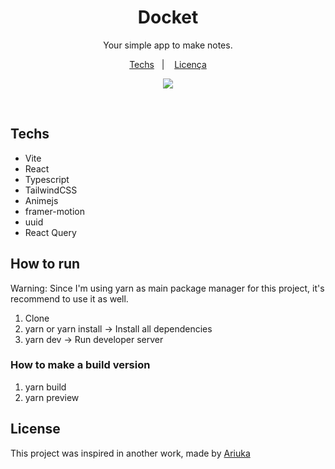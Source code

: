 <h1 align="center">
  Docket
</h1>

<p align="center">
  Your simple app to make notes.
</p>

<p align="center">
  <a href="#-tecnologias">Techs</a>&nbsp;&nbsp;&nbsp;|&nbsp;&nbsp;&nbsp;
  <a href="#memo-licença">Licença</a>
</p>

<p align="center">
<img src="https://user-images.githubusercontent.com/83383626/217909731-7dd1d4b7-d4db-4f60-80a1-f22a1f864184.png" />
</p>

<br>

## Techs

- Vite
- React
- Typescript
- TailwindCSS
- Animejs
- framer-motion
- uuid
- React Query

## How to run 

Warning: Since I'm using yarn as main package manager for this project, it's recommend to use it as well.

1. Clone
2. yarn or yarn install -> Install all dependencies
3. yarn dev -> Run developer server

### How to make a build version
1. yarn build
2. yarn preview

## License

This project was inspired in another work, made by <a target="_blank" href="https://dribbble.com/shots/14037848-Docket-note-Side-menu" >Ariuka<a/>

